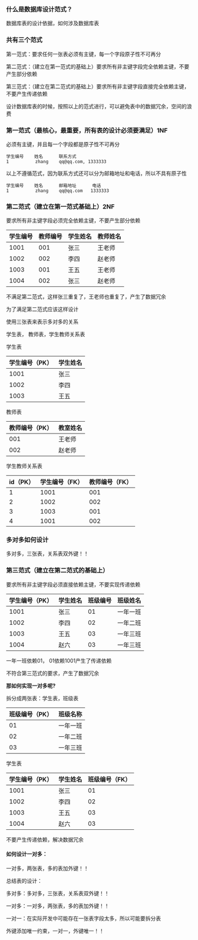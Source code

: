 ### 什么是数据库设计范式？

数据库表的设计依据，如何涉及数据库表

### 共有三个范式

第一范式：要求任何一张表必须有主键，每一个字段原子性不可再分

第二范式：（建立在第一范式的基础上）要求所有非主键字段完全依赖主键，不要产生部分依赖

第三范式：（建立在第二范式的基础上）要求所有非主键字段直接完全依赖主键，不要产生传递依赖

设计数据库表的时候，按照以上的范式进行，可以避免表中的数据冗余，空间的浪费



### 第一范式（最核心，最重要，所有表的设计必须要满足）1NF

必须有主键，并且每一个字段都是原子性不可再分

```
学生编号	姓名		联系方式
1	       zhang	qq@qq.com, 1333333
```

以上不遵循范式，因为联系方式还可以分为邮箱地址和电话，所以不具有原子性

```
学生编号	姓名		邮箱地址      电话
1	       zhang	qq@qq.com   1333333
```



### 第二范式（建立在第一范式基础上）2NF

要求所有非主键字段必须完全依赖主键，不要产生部分依赖

| 学生编号 | 教师编号 | 学生姓名 | 教师姓名 |
| -------- | -------- | -------- | :------- |
| 1001     | 001      | 张三     | 王老师   |
| 1002     | 002      | 李四     | 赵老师   |
| 1003     | 001      | 王五     | 王老师   |
| 1004     | 002      | 张三     | 赵老师   |

不满足第二范式，这样张三重复了，王老师也重复了，产生了数据冗余

为了满足第二范式应该这样设计

使用三张表来表示多对多的关系

学生表， 教师表，学生教师关系表

学生表

| 学生编号（PK） | 学生姓名 |
| -------------- | -------- |
| 1001           | 张三     |
| 1002           | 李四     |
| 1003           | 王五     |

教师表

| 教师编号（PK） | 教室姓名 |
| -------------- | -------- |
| 001            | 王老师   |
| 002            | 赵老师   |

学生教师关系表

| id（PK） | 学生编号（FK） | 教师编号（FK） |
| -------- | -------------- | -------------- |
| 1        | 1001           | 001            |
| 2        | 1002           | 002            |
| 3        | 1003           | 001            |
| 4        | 1001           | 002            |



### 多对多如何设计

多对多，三张表，关系表双外键！！



### 第三范式（建立在第二范式的基础上）

要求所有非主键字段必须直接依赖主键，不要实现传递依赖

| 学生编号（PK） | 学生姓名 | 班级编号 | 班级姓名 |
| -------------- | -------- | -------- | -------- |
| 1001           | 张三     | 01       | 一年一班 |
| 1002           | 李四     | 02       | 一年二班 |
| 1003           | 王五     | 03       | 一年三班 |
| 1004           | 赵六     | 03       | 一年三班 |

一年一班依赖01， 01依赖1001产生了传递依赖

不符合第三范式的要求，产生了数据冗余

**那如何实现一对多呢?**

拆分成两张表：学生表，班级表

| 班级编号（PK） | 班级名称 |
| -------------- | -------- |
| 01             | 一年一班 |
| 02             | 一年二班 |
| 03             | 一年三班 |

学生表

| 学生编号（PK） | 学生姓名 | 班级编号（FK） |
| -------------- | -------- | -------------- |
| 1001           | 张三     | 01             |
| 1002           | 李四     | 02             |
| 1003           | 王五     | 03             |
| 1004           | 赵六     | 03             |

不要产生传递依赖，解决数据冗余

#### 如何设计一对多：

一对多，两张表，多的表加外键！！



总结表的设计：

多对多：多对多，三张表，关系表双外键！！

一对多：一对多，两张表，多的表加外键！！

一对一：在实际开发中可能存在一张表字段太多，所以可能要拆分表

外键添加唯一约束，一对一，外键唯一！！
